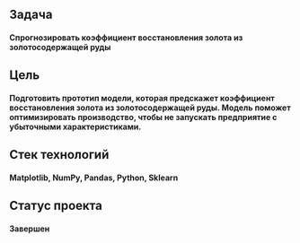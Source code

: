 ## Задача

#### Спрогнозировать коэффициент восстановления золота из золотосодержащей руды

## Цель
#### Подготовить прототип модели, которая предскажет коэффициент восстановления золота из золотосодержащей руды. Модель поможет оптимизировать производство, чтобы не запускать предприятие с убыточными характеристиками.

## Стек технологий
#### Matplotlib, NumPy, Pandas, Python, Sklearn

## Статус проекта
#### Завершен
